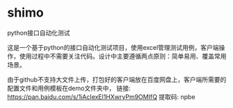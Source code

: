 # shimo
python接口自动化测试

这是一个基于python的接口自动化测试项目，使用excel管理测试用例，客户端操作，使用过程中不需要关注代码。设计中主要遵循两点原则：简单易用、覆盖常用场景。


由于github不支持大文件上传，打包好的客户端放在百度网盘上，客户端所需要的配置文件和用例模板在demo文件夹中，
链接: https://pan.baidu.com/s/1iAcIexEl1HXwryPm9OMIfQ 提取码: npbe
